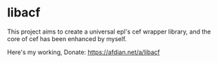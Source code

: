 # libacf

This project aims to create a universal epl's cef wrapper library,
and the core of cef has been enhanced by myself.

Here's my working, Donate: https://afdian.net/a/libacf